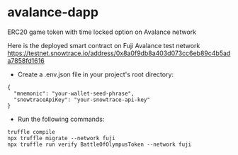 # avalance-dapp
ERC20 game token with time locked option on Avalance network

Here is the deployed smart contract on Fuji Avalance test network
https://testnet.snowtrace.io/address/0x8a0f9db8a403d073cc6eb89c4b5ada7858fd1616

- Create a .env.json file in your project's root directory:
```
{
  "mnemonic": "your-wallet-seed-phrase",
  "snowtraceApiKey": "your-snowtrace-api-key"
}
```
- Run the following commands:
```
truffle compile
npx truffle migrate --network fuji
npx truffle run verify BattleOfOlympusToken --network fuji
```
